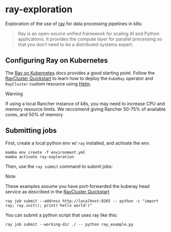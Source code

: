 # ray-exploration

Exploration of the use of [ray](https://docs.ray.io/en/latest/index.html) for
data processing pipelines in k8s:

> Ray is an open-source unified framework for scaling AI and Python
> applications. It provides the compute layer for parallel processing so that
> you don’t need to be a distributed systems expert.


## Configuring Ray on Kubernetes

The [Ray on
Kubernetes](https://docs.ray.io/en/latest/cluster/kubernetes/index.html) docs
provides a good starting point. Follow the [RayCluster
Quickstart](https://docs.ray.io/en/latest/cluster/kubernetes/getting-started/raycluster-quick-start.html#kuberay-raycluster-quickstart)
to learn how to deploy the `KubeRay` operator and `RayCluster` custom resource
using [Helm](https://helm.sh/).

> [!WARNING]
> If using a local Rancher instance of k8s, you may need to increase CPU and
> memory resource limits. We reccomend giving Rancher 50-75% of available cores,
> and 50% of memory


## Submitting jobs

First, create a local python env w/ `ray` installed, and activate the env.

```
mamba env create -f environment.yml
mamba activate ray-exploration
```

Then, use the `ray submit` command to submit jobs:

> [!NOTE]
> These examples assume you have port-forwarded the kuberay head service as
> described in the [RayCluster
> Quickstart](https://docs.ray.io/en/latest/cluster/kubernetes/getting-started/raycluster-quick-start.html#method-2-submit-a-ray-job-to-the-raycluster-via-ray-job-submission-sdk)

```
ray job submit --address http://localhost:8265 -- python -c "import ray; ray.init(); print('hello world')"
```

You can submit a python script that uses ray like this:

```
ray job submit --working-dir ./ -- python ray_example.py
```
